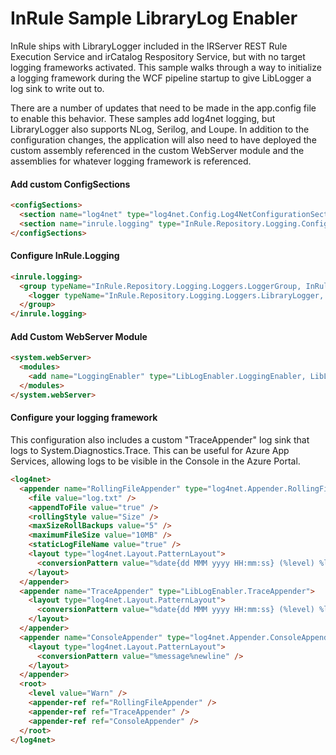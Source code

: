 # InRule Sample LibraryLog Enabler

InRule ships with LibraryLogger included in the IRServer REST Rule Execution Service and irCatalog Respository Service, but with no target logging frameworks activated.  This sample walks through a way to initialize a logging framework during the WCF pipeline startup to give LibLogger a log sink to write out to.

There are a number of updates that need to be made in the app.config file to enable this behavior.  These samples add log4net logging, but LibraryLogger also supports NLog, Serilog, and Loupe.  In addition to the configuration changes, the application will also need to have deployed the custom assembly referenced in the custom WebServer module and the assemblies for whatever logging framework is referenced.

#### Add custom ConfigSections
```HTML
<configSections>
  <section name="log4net" type="log4net.Config.Log4NetConfigurationSectionHandler,log4net" />
  <section name="inrule.logging" type="InRule.Repository.Logging.Configuration.LoggingSectionHandler, InRule.Repository"/>
</configSections>
```

#### Configure InRule.Logging
``` HTML
<inrule.logging>
  <group typeName="InRule.Repository.Logging.Loggers.LoggerGroup, InRule.Repository" level="Debug">
    <logger typeName="InRule.Repository.Logging.Loggers.LibraryLogger, InRule.Repository"/>
  </group>
</inrule.logging>
```

#### Add Custom WebServer Module
``` HTML
<system.webServer>
  <modules>
    <add name="LoggingEnabler" type="LibLogEnabler.LoggingEnabler, LibLogEnabler"/>
  </modules>
</system.webServer>
```

#### Configure your logging framework
This configuration also includes a custom "TraceAppender" log sink that logs to System.Diagnostics.Trace.  This can be useful for Azure App Services, allowing logs to be visible in the Console in the Azure Portal.
``` HTML
<log4net>
  <appender name="RollingFileAppender" type="log4net.Appender.RollingFileAppender">
    <file value="log.txt" />
    <appendToFile value="true" />
    <rollingStyle value="Size" />
    <maxSizeRollBackups value="5" />
    <maximumFileSize value="10MB" />
    <staticLogFileName value="true" />
    <layout type="log4net.Layout.PatternLayout">
      <conversionPattern value="%date{dd MMM yyyy HH:mm:ss} (%level) %logger %message%newline" />
    </layout>
  </appender>
  <appender name="TraceAppender" type="LibLogEnabler.TraceAppender">
    <layout type="log4net.Layout.PatternLayout">
      <conversionPattern value="%date{dd MMM yyyy HH:mm:ss} (%level) %logger %message%newline" />
    </layout>
  </appender>
  <appender name="ConsoleAppender" type="log4net.Appender.ConsoleAppender">
    <layout type="log4net.Layout.PatternLayout">
      <conversionPattern value="%message%newline" />
    </layout>
  </appender>
  <root>
    <level value="Warn" />
    <appender-ref ref="RollingFileAppender" />
    <appender-ref ref="TraceAppender" />
    <appender-ref ref="ConsoleAppender" />
  </root>
</log4net>
```